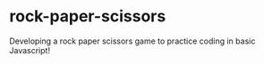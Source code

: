 # rock-paper-scissors

Developing a rock paper scissors game to practice coding in basic Javascript!